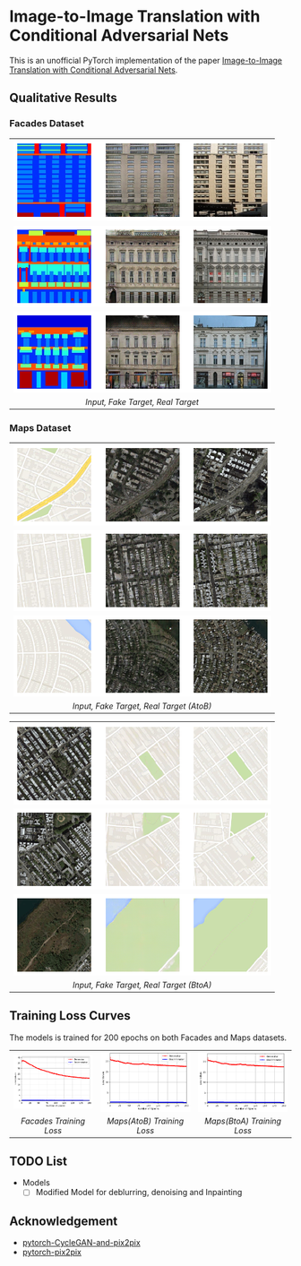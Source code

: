 # Image-to-Image Translation with Conditional Adversarial Nets

This is an unofficial PyTorch implementation of the paper [Image-to-Image Translation with Conditional Adversarial Nets](https://phillipi.github.io/pix2pix/).


## Qualitative Results
### Facades Dataset

<center>
  <table>
    <tr><td><img src="results/Facades_1.png"/></td></tr>
    <tr><td><img src="results/Facades_2.png"/></td></tr>
    <tr><td><img src="results/Facades_3.png"/></td></tr>
    <tr><td align="center"><em>Input, Fake Target, Real Target</em></td></tr>
  </table>
</center>

### Maps Dataset

<center>
<div>
  <table>
    <tr><td><img src="results/Maps_AtoB_1.png"/></td></tr>
    <tr><td><img src="results/Maps_AtoB_2.png"/></td></tr>
    <tr><td><img src="results/Maps_AtoB_3.png"/></td></tr>
    <tr><td align="center"><em>Input, Fake Target, Real Target (AtoB)</em></td></tr>
  </table>
  <table>
    <tr><td><img src="results/Maps_BtoA_1.png"/></td></tr>
    <tr><td><img src="results/Maps_BtoA_2.png"/></td></tr>
    <tr><td><img src="results/Maps_BtoA_3.png"/></td></tr>
    <tr><td align="center"><em>Input, Fake Target, Real Target (BtoA)</em></td></tr>
  </table>
</div>
</center>

## Training Loss Curves
The models is trained for 200 epochs on both Facades and Maps datasets. 

<center>
<div>
  <table>
    <tr>
      <td><img src="plots/facades_loss.png"/></td>
      <td><img src="plots/maps_AtoB_loss.png"/></td>
      <td><img src="plots/maps_AtoB_loss.png"/></td>
    </tr>
    <tr>
      <td align="center"><em>Facades Training Loss</em></td>
      <td align="center"><em>Maps(AtoB) Training Loss</em></td>
      <td align="center"><em>Maps(BtoA) Training Loss</em></td>
    </tr>
  </table>
</div>
</center>

## TODO List
* Models
  - [ ] Modified Model for deblurring, denoising and Inpainting 

## Acknowledgement
- [pytorch-CycleGAN-and-pix2pix](https://github.com/junyanz/pytorch-CycleGAN-and-pix2pix)
- [pytorch-pix2pix](https://github.com/znxlwm/pytorch-pix2pix)
